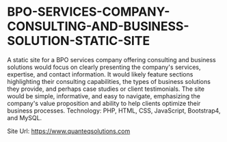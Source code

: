 # BPO-SERVICES-COMPANY-CONSULTING-AND-BUSINESS-SOLUTION-STATIC-SITE

A static site for a BPO services company offering consulting and business solutions would focus on clearly presenting the company's services, expertise, and contact information. It would likely feature sections highlighting their consulting capabilities, the types of business solutions they provide, and perhaps case studies or client testimonials. The site would be simple, informative, and easy to navigate, emphasizing the company's value proposition and ability to help clients optimize their business processes. Technology: PHP, HTML, CSS, JavaScript, Bootstrap4, and MySQL.

Site Url: https://www.quanteqsolutions.com
